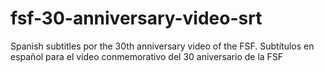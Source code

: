 fsf-30-anniversary-video-srt
============================

Spanish subtitles por the 30th anniversary video of the FSF. Subtítulos en español para el vídeo conmemorativo del 30 aniversario de la FSF
